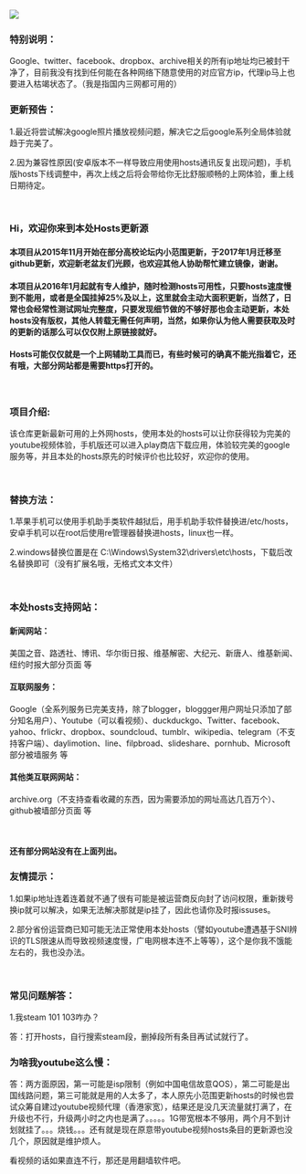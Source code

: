 <html>
<head>
</head>
 <h3></h3>
<img src="https://camo.githubusercontent.com/af4cf563b43a022ec902562c91c26521d2ed9dbb/68747470733a2f2f7777772e676f6f676c652e636f6d2f6c6f676f732f646f6f646c65732f323031362f686f6c69646179732d323031362d6461792d332d736f75746865726e2d68656d697370686572652d353138353031313932393035353233322d687032782e676966" />
<br />
<h3>特别说明：</h3>
<p>Google、twitter、facebook、dropbox、archive相关的所有ip地址均已被封干净了，目前我没有找到任何能在各种网络下随意使用的对应官方ip，代理ip马上也要进入枯竭状态了。（我是指国内三网都可用的）</p>
<h3>更新预告：</h3>
<p>1.最近将尝试解决google照片播放视频问题，解决它之后google系列全局体验就趋于完美了。</p>
<p>2.因为兼容性原因(安卓版本不一样导致应用使用hosts通讯反复出现问题)，手机版hosts下线调整中，再次上线之后将会带给你无比舒服顺畅的上网体验，重上线日期待定。</p>
<br />
<h3>Hi，欢迎你来到本处Hosts更新源</h3>
<h4>本项目从2015年11月开始在部分高校论坛内小范围更新，于2017年1月迁移至github更新，欢迎新老盆友们光顾，也欢迎其他人协助帮忙建立镜像，谢谢。</h4>
<h4>本项目从2016年1月起就有专人维护，随时检测hosts可用性，只要hosts速度慢到不能用，或者是全国挂掉25%及以上，这里就会主动大面积更新，当然了，日常也会经常性测试网址完整度，只要发现细节做的不够好那也会主动更新，本处hosts没有版权，其他人转载无需任何声明，当然，如果你认为他人需要获取及时的更新的话那么可以仅仅附上原链接就好。</h4>
<h4>Hosts可能仅仅就是一个上网辅助工具而已，有些时候可的确真不能光指着它，还有哦，大部分网站都是需要https打开的。</h4>
<br />
<h3>项目介绍:</h3>
<p>该仓库更新最新可用的上外网hosts，使用本处的hosts可以让你获得较为完美的youtube视频体验，手机版还可以进入play商店下载应用，体验较完美的google服务等，并且本处的hosts原先的时候评价也比较好，欢迎你的使用。</p>
<br />
<h3>替换方法：</h3>
<p>1.苹果手机可以使用手机助手类软件越狱后，用手机助手软件替换进/etc/hosts，安卓手机可以在root后使用re管理器替换进hosts，linux也一样。</p>
<p>2.windows替换位置是在 C:\Windows\System32\drivers\etc\hosts，下载后改名替换即可（没有扩展名哦，无格式文本文件）</p>
<br />
<h3>本处hosts支持网站：</h3>
<h4>新闻网站：</h4>
<p>美国之音、路透社、博讯、华尔街日报、维基解密、大纪元、新唐人、维基新闻、纽约时报大部分页面 等</p>
<h4>互联网服务：</h4>
<p>Google（全系列服务已完美支持，除了blogger，bloggger用户网址只添加了部分知名用户）、Youtube（可以看视频）、duckduckgo、Twitter、facebook、yahoo、frlickr、dropbox、soundcloud、tumblr、wikipedia、telegram（不支持客户端）、daylimotion、line、filpbroad、slideshare、pornhub、Microsoft部分被墙服务 等</p>
<h4>其他类互联网网站：</h4>
<p>archive.org（不支持查看收藏的东西，因为需要添加的网址高达几百万个）、github被墙部分页面 等</p>
<br />
<h4>还有部分网站没有在上面列出。</h4?
<br />
<h3>友情提示：</h3>
<p>1.如果ip地址连着连着就不通了很有可能是被运营商反向封了访问权限，重新拨号换ip就可以解决，如果无法解决那就是ip挂了，因此也请你及时报issuses。</p>
<p>2.部分省份运营商已知可能无法正常使用本处hosts（譬如youtube遭遇基于SNI辨识的TLS限速从而导致视频速度慢，广电网根本连不上等等），这个是你我不饿能左右的，我也没办法。</p>
<br />
<h3>常见问题解答：</h3>
<p>1.我steam 101 103咋办？</p>
<p>答：打开hosts，自行搜索steam段，删掉段所有条目再试试就行了。</p>
<h3>为啥我youtube这么慢：</h3>
<p>答：两方面原因，第一可能是isp限制（例如中国电信故意QOS），第二可能是出国线路问题，第三可能就是用的人太多了，本人原先小范围更新hosts的时候也尝试众筹自建过youtube视频代理（香港家宽），结果还是没几天流量就打满了，在升级也不行，升级两小时之内也是满了。。。。。1G带宽根本不够用，两个月不到计划就挂了。。。烧钱。。。还有就是现在原意带youtube视频hosts条目的更新源也没几个，原因就是维护烦人。</p>
<p>看视频的话如果直连不行，那还是用翻墙软件吧。</p>
</html>
